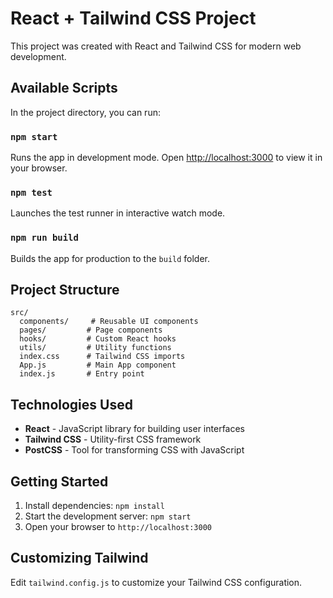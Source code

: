 # React + Tailwind CSS Project

This project was created with React and Tailwind CSS for modern web development.

## Available Scripts

In the project directory, you can run:

### `npm start`

Runs the app in development mode.
Open [http://localhost:3000](http://localhost:3000) to view it in your browser.

### `npm test`

Launches the test runner in interactive watch mode.

### `npm run build`

Builds the app for production to the `build` folder.

## Project Structure

```
src/
  components/     # Reusable UI components
  pages/         # Page components
  hooks/         # Custom React hooks
  utils/         # Utility functions
  index.css      # Tailwind CSS imports
  App.js         # Main App component
  index.js       # Entry point
```

## Technologies Used

- **React** - JavaScript library for building user interfaces
- **Tailwind CSS** - Utility-first CSS framework
- **PostCSS** - Tool for transforming CSS with JavaScript

## Getting Started

1. Install dependencies: `npm install`
2. Start the development server: `npm start`
3. Open your browser to `http://localhost:3000`

## Customizing Tailwind

Edit `tailwind.config.js` to customize your Tailwind CSS configuration.